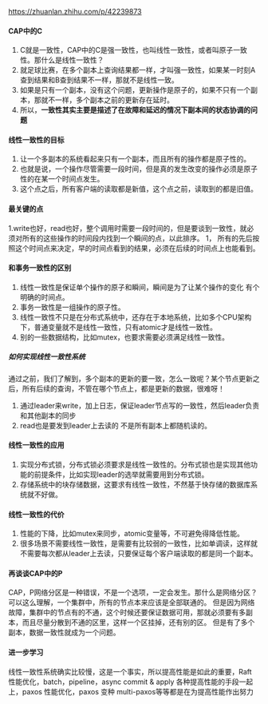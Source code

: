 https://zhuanlan.zhihu.com/p/42239873

#### CAP中的C

1. C就是一致性，CAP中的C是强一致性，也叫线性一致性，或者叫原子一致性。那什么是线性一致性？
1. 就足球比赛，在多个副本上查询结果都一样，才叫强一致性，如果某一时刻A查到结果和B查到结果不一样，那就不是线性一致。
1. 如果是只有一个副本，没有这个问题，更新操作是原子的，如果不只有一个副本，那就不一样，多个副本之前的更新存在延时。
1. 所以，**一致性其实主要是描述了在故障和延迟的情况下副本间的状态协调的问题**

#### 线性一致性的目标

1. 让一个多副本的系统看起来只有一个副本，而且所有的操作都是原子性的。 
1. 也就是说，一个操作尽管需要一段时间，但是真的发生改变的操作必须是原子性的在某一个时间点发生。  
1. 这个点之后，所有客户端的读取都是新值，这个点之前，读取到的都是旧值。  

#### 最关键的点

1.write也好，read也好，整个调用时需要一段时间的，但是要谈到一致性，就必须对所有的这些操作的时间段内找到一个瞬间的点，以此排序。
1， 所有的先后按照这个时间点来决定，早的时间点看到的结果，必须在后续的时间点上也能看到。

#### 和事务一致性的区别

1. 线性一致性是保证单个操作的原子和瞬间，瞬间是为了让某个操作的变化 有个明确的时间点。
2. 事务一致性是一组操作的原子性。
1. 线性一致性不只是在分布式系统中，还存在于本地系统，比如多个CPU架构下，普通变量就不是线性一致性，只有atomic才是线性一致性。
1. 别的一些数据结构，比如mutex，也要求需要必须满足线性一致性。

##### 如何实现线性一致性系统
 通过之前，我们了解到，多个副本的更新的要一致，怎么一致呢？某个节点更新之后，所有后续的查询，不管在哪个节点上，都是更新的数据，很难呀！
 
1. 通过leader来write，加上日志，保证leader节点写的一致性，然后leader负责和其他副本的同步
1. read也是要发到leader上去读的 不是所有副本上都随机读的。

#### 线性一致性的应用

1. 实现分布式锁，分布式锁必须要求是线性一致性的。分布式锁也是实现其他功能的前提条件，比如实现leader的选举就需要用到分布式锁。
1. 存储系统中的块存储数据，这要求有线性一致性，不然基于快存储的数据库系统就不好做。

#### 线性一致性的代价

1. 性能的下降，比如mutex来同步，atomic变量等，不可避免得降低性能。
1. 很多场景不需要线性一致性，是需要有比较弱的一致性，比如单调读，这样就不需要每次都从leader上去读，只要保证每个客户端读取的都是同一个副本。

#### 再谈谈CAP中的P

CAP，P网络分区是一种错误，不是一个选项，一定会发生。那什么是网络分区？可以这么理解，一个集群中，所有的节点本来应该是全部联通的。
但是因为网络故障，集群中的节点有的不通，这个时候还要保证数据可用，那就必须要有多副本，而且尽量分散到不通的区里，这样一个区挂掉，还有别的区。
但是有了多个副本，数据一致性就成为一个问题。

#### 进一步学习

线性一致性系统确实比较慢，这是一个事实，所以提高性能是如此的重要，Raft 性能优化，batch，pipeline，async commit & apply 各种提高性能的手段一起上，paxos 性能优化，paxos 变种 multi-paxos等等都是在为提高性能作出努力
